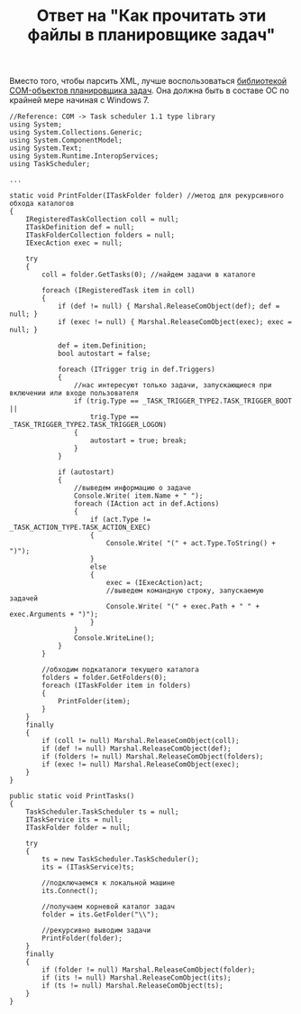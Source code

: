 ﻿---
title: "Ответ на \"Как прочитать эти файлы в планировщике задач\""
se.owner.user_id: 240512
se.owner.display_name: "MSDN.WhiteKnight"
se.owner.link: "https://ru.stackoverflow.com/users/240512/msdn-whiteknight"
se.answer_id: 871220
se.question_id: 870506
se.post_type: answer
se.is_accepted: True
---
<p>Вместо того, чтобы парсить XML, лучше воспользоваться <a href="https://docs.microsoft.com/ru-ru/windows/desktop/TaskSchd/enumerating-tasks-and-displaying-task-information" rel="nofollow noreferrer">библиотекой COM-объектов планировщика задач</a>. Она должна быть в составе ОС по крайней мере начиная с Windows 7.</p>

<pre><code>//Reference: COM -&gt; Task scheduler 1.1 type library
using System;
using System.Collections.Generic;
using System.ComponentModel;
using System.Text;
using System.Runtime.InteropServices;
using TaskScheduler;

...       

static void PrintFolder(ITaskFolder folder) //метод для рекурсивного обхода каталогов
{
    IRegisteredTaskCollection coll = null;
    ITaskDefinition def = null;
    ITaskFolderCollection folders = null;
    IExecAction exec = null;

    try
    {
        coll = folder.GetTasks(0); //найдем задачи в каталоге

        foreach (IRegisteredTask item in coll)
        {
            if (def != null) { Marshal.ReleaseComObject(def); def = null; }
            if (exec != null) { Marshal.ReleaseComObject(exec); exec = null; }

            def = item.Definition;
            bool autostart = false;

            foreach (ITrigger trig in def.Triggers)
            {
                //нас интересуют только задачи, запускающиеся при включении или входе пользователя
                if (trig.Type == _TASK_TRIGGER_TYPE2.TASK_TRIGGER_BOOT ||
                    trig.Type == _TASK_TRIGGER_TYPE2.TASK_TRIGGER_LOGON)
                {
                    autostart = true; break;
                }
            }

            if (autostart)
            {
                //выведем информацию о задаче
                Console.Write( item.Name + " ");
                foreach (IAction act in def.Actions)
                {
                    if (act.Type != _TASK_ACTION_TYPE.TASK_ACTION_EXEC)
                    {
                        Console.Write( "(" + act.Type.ToString() + ")");
                    }
                    else
                    {
                        exec = (IExecAction)act;
                        //выведем командную строку, запускаемую задачей
                        Console.Write( "(" + exec.Path + " " + exec.Arguments + ")");
                    }
                }
                Console.WriteLine();
            }
        }

        //обходим подкаталоги текущего каталога
        folders = folder.GetFolders(0);
        foreach (ITaskFolder item in folders)
        {
            PrintFolder(item);
        }
    }
    finally
    {
        if (coll != null) Marshal.ReleaseComObject(coll);
        if (def != null) Marshal.ReleaseComObject(def);
        if (folders != null) Marshal.ReleaseComObject(folders);
        if (exec != null) Marshal.ReleaseComObject(exec);
    }
}

public static void PrintTasks() 
{
    TaskScheduler.TaskScheduler ts = null;
    ITaskService its = null;
    ITaskFolder folder = null;

    try
    {
        ts = new TaskScheduler.TaskScheduler();
        its = (ITaskService)ts;

        //подключаемся к локальной машине
        its.Connect();

        //получаем корневой каталог задач
        folder = its.GetFolder("\\");                

        //рекурсивно выводим задачи
        PrintFolder(folder);
    }
    finally
    {
        if (folder != null) Marshal.ReleaseComObject(folder);
        if (its != null) Marshal.ReleaseComObject(its);
        if (ts != null) Marshal.ReleaseComObject(ts);
    }
}
</code></pre>
